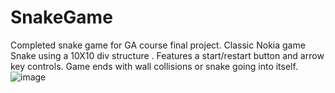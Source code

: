 # SnakeGame
Completed snake game for GA course final project.
Classic Nokia game Snake using a 10X10 div structure .
Features a start/restart button and arrow key controls. 
Game ends with wall collisions or snake going into itself.
![image](https://user-images.githubusercontent.com/80924843/131469884-22ae6662-93b5-4162-8418-6f8de553feef.png)
